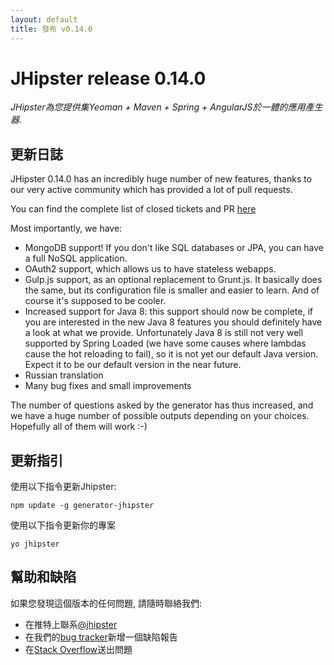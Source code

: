 ```yaml
---
layout: default
title: 發布 v0.14.0
---
```


JHipster release 0.14.0
==================

*JHipster為您提供集Yeoman + Maven + Spring + AngularJS於一體的應用產生器.*

更新日誌
----------

JHipster 0.14.0 has an incredibly huge number of new features, thanks to our very active community which has provided a lot of pull requests.

You can find the complete list of closed tickets and PR [here](https://github.com/jhipster/generator-jhipster/issues?milestone=3&page=1&state=closed)

Most importantly, we have:

- MongoDB support! If you don't like SQL databases or JPA, you can have a full NoSQL application.
- OAuth2 support, which allows us to have stateless webapps.
- Gulp.js support, as an optional replacement to Grunt.js. It basically does the same, but its configuration file is smaller and easier to learn. And of course it's supposed to be cooler.
- Increased support for Java 8: this support should now be complete, if you are interested in the new Java 8 features you should definitely have a look at what we provide. Unfortunately Java 8 is still not very well supported by Spring Loaded (we have some causes where lambdas cause the hot reloading to fail), so it is not yet our default Java version. Expect it to be our default version in the near future.
- Russian translation
- Many bug fixes and small improvements

The number of questions asked by the generator has thus increased, and we have a huge number of possible outputs depending on your choices. Hopefully all of them will work :-)

更新指引
------------

使用以下指令更新Jhipster:

```
npm update -g generator-jhipster
```

使用以下指令更新你的專案

```
yo jhipster
```

幫助和缺陷
--------------

如果您發現這個版本的任何問題, 請隨時聯絡我們:

- 在推特上聯系[@jhipster](https://twitter.com/jhipster)
- 在我們的[bug tracker](https://github.com/jhipster/generator-jhipster/issues?state=open)新增一個缺陷報告
- 在[Stack Overflow](http://stackoverflow.com/tags/jhipster/info)送出問題
